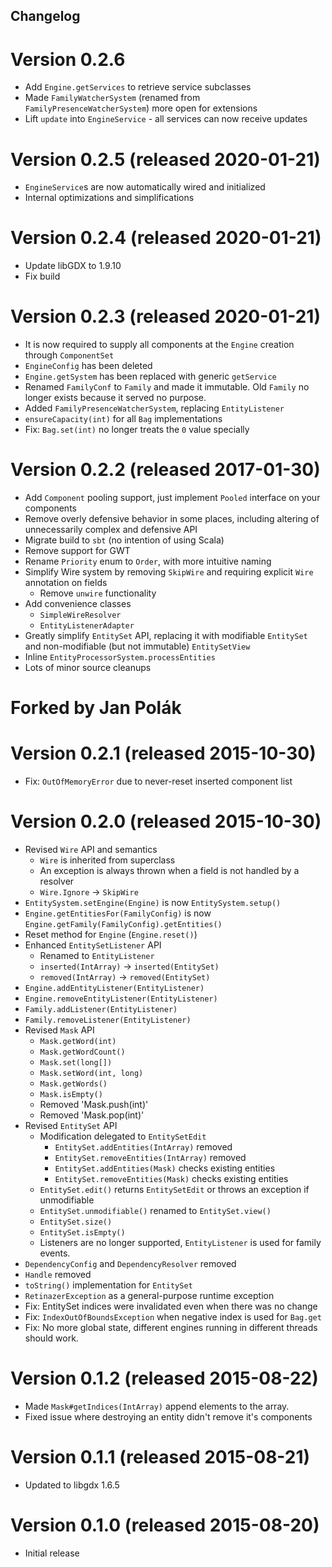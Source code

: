 ## Changelog

# Version 0.2.6
- Add `Engine.getServices` to retrieve service subclasses
- Made `FamilyWatcherSystem` (renamed from `FamilyPresenceWatcherSystem`) more open for extensions
- Lift `update` into `EngineService` - all services can now receive updates

# Version 0.2.5 (released 2020-01-21)
- `EngineService`s are now automatically wired and initialized
- Internal optimizations and simplifications

# Version 0.2.4 (released 2020-01-21)
- Update libGDX to 1.9.10
- Fix build

# Version 0.2.3 (released 2020-01-21)
- It is now required to supply all components at the `Engine` creation through `ComponentSet`
- `EngineConfig` has been deleted
- `Engine.getSystem` has been replaced with generic `getService`
- Renamed `FamilyConf` to `Family` and made it immutable. Old `Family` no longer exists because it served no purpose.
- Added `FamilyPresenceWatcherSystem`, replacing `EntityListener`
- `ensureCapacity(int)` for all `Bag` implementations
- Fix: `Bag.set(int)` no longer treats the `0` value specially

# Version 0.2.2 (released 2017-01-30)
- Add `Component` pooling support, just implement `Pooled` interface on your components
- Remove overly defensive behavior in some places, including altering of unnecessarily complex and defensive API
- Migrate build to `sbt` (no intention of using Scala)
- Remove support for GWT
- Rename `Priority` enum to `Order`, with more intuitive naming
- Simplify Wire system by removing `SkipWire` and requiring explicit `Wire` annotation on fields
    - Remove `unwire` functionality
- Add convenience classes
    - `SimpleWireResolver`
    - `EntityListenerAdapter`
- Greatly simplify `EntitySet` API, replacing it with modifiable `EntitySet` and non-modifiable (but not immutable) `EntitySetView`
- Inline `EntityProcessorSystem.processEntities`
- Lots of minor source cleanups

# Forked by Jan Polák

# Version 0.2.1 (released 2015-10-30)
- Fix: `OutOfMemoryError` due to never-reset inserted component list

# Version 0.2.0 (released 2015-10-30)
- Revised `Wire` API and semantics
  - `Wire` is inherited from superclass
  - An exception is always thrown when a field is not handled by a resolver
  - `Wire.Ignore` -> `SkipWire`
- `EntitySystem.setEngine(Engine)` is now `EntitySystem.setup()`
- `Engine.getEntitiesFor(FamilyConfig)` is now `Engine.getFamily(FamilyConfig).getEntities()`
- Reset method for `Engine` (`Engine.reset()`)
- Enhanced `EntitySetListener` API
  - Renamed to `EntityListener`
  - `inserted(IntArray)` -> `inserted(EntitySet)`
  - `removed(IntArray)` -> `removed(EntitySet)`
- `Engine.addEntityListener(EntityListener)`
- `Engine.removeEntityListener(EntityListener)`
- `Family.addListener(EntityListener)`
- `Family.removeListener(EntityListener)`
- Revised `Mask` API
  - `Mask.getWord(int)`
  - `Mask.getWordCount()`
  - `Mask.set(long[])`
  - `Mask.setWord(int, long)`
  - `Mask.getWords()`
  - `Mask.isEmpty()`
  - Removed 'Mask.push(int)'
  - Removed 'Mask.pop(int)'
- Revised `EntitySet` API
  - Modification delegated to `EntitySetEdit`
    - `EntitySet.addEntities(IntArray)` removed
    - `EntitySet.removeEntities(IntArray)` removed
    - `EntitySet.addEntities(Mask)` checks existing entities
    - `EntitySet.removeEntities(Mask)` checks existing entities
  - `EntitySet.edit()` returns `EntitySetEdit` or throws an exception if unmodifiable
  - `EntitySet.unmodifiable()` renamed to `EntitySet.view()`
  - `EntitySet.size()`
  - `EntitySet.isEmpty()`
  - Listeners are no longer supported, `EntityListener` is used for family events.
- `DependencyConfig` and `DependencyResolver` removed
- `Handle` removed
- `toString()` implementation for `EntitySet`
- `RetinazerException` as a general-purpose runtime exception
- Fix: EntitySet indices were invalidated even when there was no change
- Fix: `IndexOutOfBoundsException` when negative index is used for `Bag.get`
- Fix: No more global state, different engines running in different threads should work.

# Version 0.1.2 (released 2015-08-22)
- Made `Mask#getIndices(IntArray)` append elements to the array.
- Fixed issue where destroying an entity didn't remove it's components

# Version 0.1.1 (released 2015-08-21)
- Updated to libgdx 1.6.5

# Version 0.1.0 (released 2015-08-20)
- Initial release
